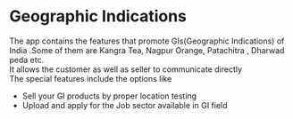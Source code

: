 # Geographic Indications
The app contains the features that promote GIs(Geographic Indications) of India .Some of them are Kangra Tea, Nagpur Orange, Patachitra , Dharwad peda etc.
<br>It allows the customer as well as seller to communicate directly<br>
The special features include the options like 
* Sell your GI products by proper location testing
* Upload and apply for the Job sector available in GI field
